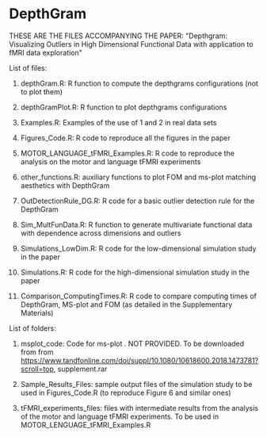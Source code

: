 # DepthGram
THESE ARE THE FILES ACCOMPANYING THE PAPER: "Depthgram: Visualizing Outliers in High
Dimensional Functional Data with application to fMRI data exploration"

List of files:

1. depthGram.R: R function to compute the depthgrams configurations (not to plot them)

2. depthGramPlot.R: R function to plot depthgrams configurations

3. Examples.R: Examples of the use of 1 and 2 in real data sets

4. Figures_Code.R: R code to reproduce all the figures in the paper

5. MOTOR_LANGUAGE_tFMRI_Examples.R: R code to reproduce the analysis on the motor and language tFMRI experiments

6. other_functions.R: auxiliary functions to plot FOM and ms-plot matching aesthetics with DepthGram

7. OutDetectionRule_DG.R: R code for a basic outlier detection rule for the DepthGram

8. Sim_MultFunData.R: R function to generate multivariate functional data 
with dependence across dimensions and outliers

9. Simulations_LowDim.R: R code for the low-dimensional simulation study in the paper

10. Simulations.R: R code for the high-dimensional simulation study in the paper

11. Comparison_ComputingTimes.R: R code to compare computing times of DepthGram, MS-plot and FOM (as detailed in the Supplementary Materials)

List of folders:

1. msplot_code: Code for ms-plot . NOT PROVIDED. To be downloaded from  from  https://www.tandfonline.com/doi/suppl/10.1080/10618600.2018.1473781?scroll=top, supplement.rar

2. Sample_Results_Files: sample output files of the simulation study to be used in Figures_Code.R (to reproduce Figure 6 and similar ones)

3. tFMRI_experiments_files: files with intermediate results from the analysis of the motor and language tFMRI experiments. To be used in MOTOR_LENGUAGE_tFMRI_Examples.R
